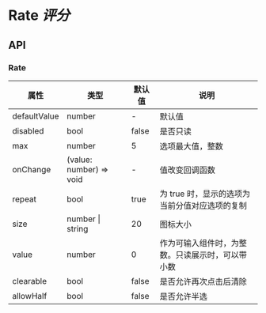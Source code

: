 # Rate _评分_

<example />

## API

### Rate

| 属性         | 类型             | 默认值 | 说明                                             |
| ------------ | ---------------- | ------ | ------------------------------------------------ |
| defaultValue | number           |   -     | 默认值                                           |
| disabled     | bool             | false  | 是否只读                                         |
| max          | number           | 5      | 选项最大值，整数                                 |
| onChange     | (value: number) => void      |    -    | 值改变回调函数                                   |
| repeat       | bool             | true   | 为 true 时，显示的选项为当前分值对应选项的复制   |
| size         | number \| string | 20     | 图标大小                                         |
| value        | number           | 0      | 作为可输入组件时，为整数。只读展示时，可以带小数 |
| clearable    | bool             | false  | 是否允许再次点击后清除                           |
| allowHalf    | bool             | false  | 是否允许半选                                     |
